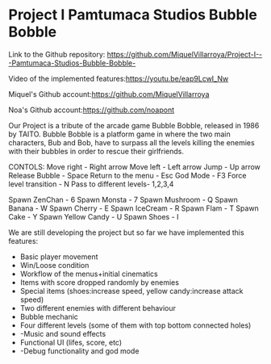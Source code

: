 # Project I   Pamtumaca Studios Bubble Bobble

Link to the Github repository: https://github.com/MiquelVillarroya/Project-I---Pamtumaca-Studios-Bubble-Bobble-

Video of the implemented features:https://youtu.be/eap9LcwI_Nw

Miquel's Github account:https://github.com/MiquelVillarroya

Noa's Github account:https://github.com/noapont


Our Project is a tribute of the arcade game Bubble Bobble, released in 1986 by TAITO. Bubble Bobble is a platform game in where the two main characters, Bub and Bob, have to surpass all the levels killing the enemies with their bubbles in order to rescue their girlfriends. 

CONTOLS: 
Move right             -   Right arrow
Move left              -   Left arrow
Jump                   -   Up arrow
Release Bubble         -   Space
Return to the menu     -   Esc
God Mode               -   F3
Force level transition -   N
Pass to different levels- 1,2,3,4

Spawn ZenChan          -   6
Spawn Monsta           -   7
Spawn Mushroom         -   Q
Spawn Banana           -   W
Spawn Cherry           -   E
Spawn IceCream         -   R
Spawn Flam             -   T
Spawn Cake             -   Y
Spawn Yellow Candy     -   U
Spawn Shoes            -   I


We are still developing the project but so far we have implemented this features:
- Basic player movement
- Win/Loose condition
- Workflow of the menus+initial cinematics
- Items with score dropped randomly by enemies
- Special items (shoes:increase speed, yellow candy:increase attack speed)
- Two different enemies with different behaviour
- Bubble mechanic
- Four different levels (some of them with top bottom connected holes)
- -Music and sound effects
- Functional UI (lifes, score, etc)
- -Debug functionality and god mode


